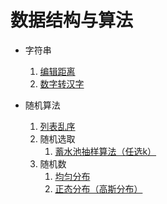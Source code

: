 # 数据结构与算法

- 字符串
    1. [编辑距离](字符串/编辑距离)
    1. [数字转汉字](字符串/数字转汉字)
  
- 随机算法
    1. [列表乱序](随机算法/列表乱序)
    1. 随机选取
        1. [蓄水池抽样算法（任选k）](随机算法/蓄水池抽样)
	1. 随机数
		1. [均匀分布](随机算法/均匀分布)
		1. [正态分布（高斯分布）](随机算法/正态分布（高斯分布）)